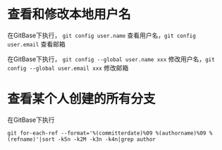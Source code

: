 # 查看和修改本地用户名

在GitBase下执行， `git config user.name` 查看用户名，`git config user.email` 查看邮箱

在GitBase下执行， `git config --global user.name xxx` 修改用户名，`git config --global user.email xxx` 修改邮箱

# 查看某个人创建的所有分支
在GitBase下执行
```
git for-each-ref --format='%(committerdate)%09 %(authorname)%09 %(refname)'|sort -k5n -k2M -k3n -k4n|grep author
```